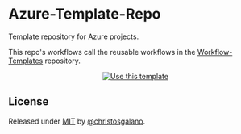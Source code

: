 # Azure-Template-Repo

Template repository for Azure projects.

This repo's workflows call the reusable workflows in the [Workflow-Templates](https://github.com/christosgalano/Workflow-Templates) repository.

<div align="center">
    <a href="https://github.com/christosgalano/Azure-Template-Repo/generate">
        <img src="https://img.shields.io/badge/Use_this_template-Generate-2ea44f?style=for-the-badge" alt="Use this template">
    </a>
</div>

## License

Released under [MIT](/LICENSE) by [@christosgalano](https://github.com/christosgalano).
